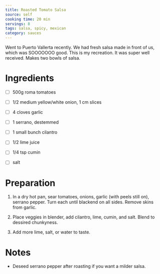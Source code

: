 ```yaml
---
title: Roasted Tomato Salsa
source: self
cooking time: 20 min
servings: 8
tags: salsa, spicy, mexican
category: sauces
---
```


Went to Puerto Vallerta recently. We had fresh salsa made in front of us, which was SOOOOOOO good. This is my recreation. It was super well received. Makes two bowls of salsa.

Ingredients
===========

* [ ] 500g roma tomatoes
* [ ] 1/2 medium yellow/white onion, 1 cm slices
* [ ] 4 cloves garlic
* [ ] 1 serrano, destemmed
* [ ] 1 small bunch cilantro
* [ ] 1/2 lime juice
* [ ] 1/4 tsp cumin
* [ ] salt



Preparation
===========
1. In a dry hot pan, sear tomatoes, onions, garlic (with peels still on), serrano pepper. Turn each until blackend on all sides. Remove skins from garlic.

2. Place veggies in blender, add cilantro, lime, cumin, and salt. Blend to dessired chunkyness.

3. Add more lime, salt, or water to taste.

Notes
=====

* Deseed serrano pepper after roasting if you want a milder salsa.